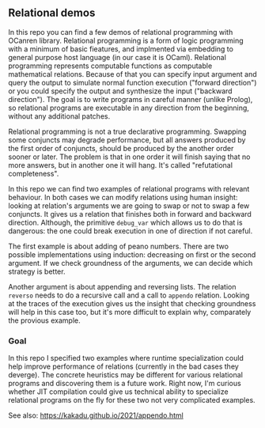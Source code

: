 ## Relational demos

In this repo you can find a few demos of relational programming with OCanren library. Relational programming is a form of logic programming with a minimum of basic fieatures, and implmented via embedding to general purpose host language (in our case it is OCaml). Relational programming represents computable functions as computable mathematical relations. Because of that you can specify input argument and query the output to simulate normal function execution ("forward direction") or you could specify the output and synthesize the input ("backward direction"). The goal is to write programs in careful manner (unlike Prolog), so relational programs are executable in any direction from the beginning, without any additional patches.

Relational programming is not a true declarative programming. Swapping some conjuncts may degrade performance, but all answers produced by the first order of conjuncts, should be produced by the another order sooner or later. The problem is that in one order it will finish saying that no more answers, but in another one it will hang. It's called "refutational completeness".

In this repo we can find two examples of relational programs with relevant behaviour. In both cases we can modify relations using human insight: looking at relation's arguments we are going to swap or not to swap a few conjuncts. It gives us a relation that finishes both in forward and backward direction. Although, the primitive `debug_var` which allows us to do that is dangerous: the one could break execution in one of direction if not careful.

The first example is about adding of peano numbers. There are two possible implementations using induction: decreasing on first or the second argument. If we check groundness of the arguments, we can decide which strategy is better.

Another argument is about appending and reversing lists. The relation `reverso` needs to do a recursive call and a call to `appendo` relation. Looking at the traces of the execution gives us the insight that checking groundness will help in this case too, but it's more difficult to explain why, comparately the provious example.

### Goal

In this repo I specified two examples where runtime specialization could help improve performance of relations (currently in the bad cases they deverge). The concrete heuristics may be different for various relational programs and discovering them is a future work. Right now, I'm curious whether JIT compilation could give us technical ability to specialize relational programs on the fly for these two not very complicated examples.


See also: https://kakadu.github.io/2021/appendo.html